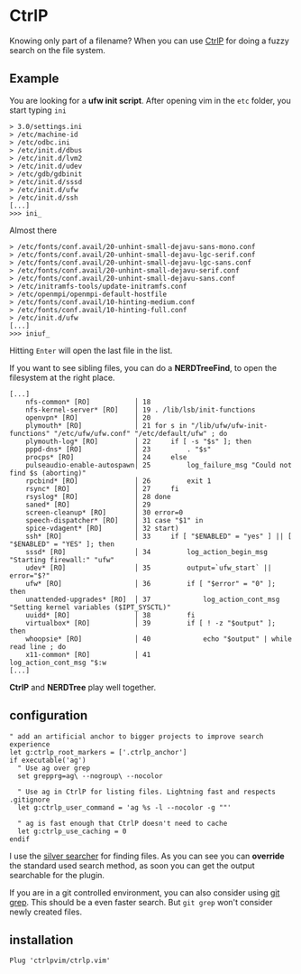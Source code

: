 # CtrlP

Knowing only part of a filename?
When you can use [CtrlP][1] for doing a fuzzy search on the file system.

<!--more-->

## Example

You are looking for a **ufw init script**.
After opening vim in the `etc` folder, you start typing `ini`

```
> 3.0/settings.ini
> /etc/machine-id
> /etc/odbc.ini
> /etc/init.d/dbus
> /etc/init.d/lvm2
> /etc/init.d/udev
> /etc/gdb/gdbinit
> /etc/init.d/sssd
> /etc/init.d/ufw
> /etc/init.d/ssh
[...]
>>> ini_
```

Almost there

```
> /etc/fonts/conf.avail/20-unhint-small-dejavu-sans-mono.conf
> /etc/fonts/conf.avail/20-unhint-small-dejavu-lgc-serif.conf
> /etc/fonts/conf.avail/20-unhint-small-dejavu-lgc-sans.conf
> /etc/fonts/conf.avail/20-unhint-small-dejavu-serif.conf
> /etc/fonts/conf.avail/20-unhint-small-dejavu-sans.conf
> /etc/initramfs-tools/update-initramfs.conf
> /etc/openmpi/openmpi-default-hostfile
> /etc/fonts/conf.avail/10-hinting-medium.conf
> /etc/fonts/conf.avail/10-hinting-full.conf
> /etc/init.d/ufw
[...]
>>> iniuf_
```

Hitting `Enter` will open the last file in the list.

If you want to see sibling files, you can do a **NERDTreeFind**, to open the filesystem at the right place. 

```
[...]
    nfs-common* [RO]           │ 18
    nfs-kernel-server* [RO]    │ 19 . /lib/lsb/init-functions
    openvpn* [RO]              │ 20
    plymouth* [RO]             │ 21 for s in "/lib/ufw/ufw-init-functions" "/etc/ufw/ufw.conf" "/etc/default/ufw" ; do
    plymouth-log* [RO]         │ 22     if [ -s "$s" ]; then
    pppd-dns* [RO]             │ 23         . "$s"
    procps* [RO]               │ 24     else
    pulseaudio-enable-autospawn│ 25         log_failure_msg "Could not find $s (aborting)"
    rpcbind* [RO]              │ 26         exit 1
    rsync* [RO]                │ 27     fi
    rsyslog* [RO]              │ 28 done
    saned* [RO]                │ 29
    screen-cleanup* [RO]       │ 30 error=0
    speech-dispatcher* [RO]    │ 31 case "$1" in
    spice-vdagent* [RO]        │ 32 start)
    ssh* [RO]                  │ 33     if [ "$ENABLED" = "yes" ] || [ "$ENABLED" = "YES" ]; then
    sssd* [RO]                 │ 34         log_action_begin_msg "Starting firewall:" "ufw"
    udev* [RO]                 │ 35         output=`ufw_start` || error="$?"
    ufw* [RO]                  │ 36         if [ "$error" = "0" ]; then
    unattended-upgrades* [RO]  │ 37             log_action_cont_msg "Setting kernel variables ($IPT_SYSCTL)"
    uuidd* [RO]                │ 38         fi
    virtualbox* [RO]           │ 39         if [ ! -z "$output" ]; then
    whoopsie* [RO]             │ 40             echo "$output" | while read line ; do
    x11-common* [RO]           │ 41                 log_action_cont_msg "$:w
[...]
```

**CtrlP** and **NERDTree** play well together.

## configuration

```
" add an artificial anchor to bigger projects to improve search experience
let g:ctrlp_root_markers = ['.ctrlp_anchor']
if executable('ag')
  " Use ag over grep
  set grepprg=ag\ --nogroup\ --nocolor

  " Use ag in CtrlP for listing files. Lightning fast and respects .gitignore
  let g:ctrlp_user_command = 'ag %s -l --nocolor -g ""'

  " ag is fast enough that CtrlP doesn't need to cache
  let g:ctrlp_use_caching = 0
endif
```

I use the [silver searcher][2] for finding files.
As you can see you can **override** the standard used search method, as soon you can get the output searchable for the plugin.

If you are in a git controlled environment, you can also consider using [git grep][3]. 
This should be a even faster search. 
But `git grep` won't consider newly created files.

## installation

```
Plug 'ctrlpvim/ctrlp.vim'
```

[1]: https://github.com/ctrlpvim/ctrlp.vim
[2]: https://github.com/ggreer/the_silver_searcher
[3]: https://git-scm.com/book/en/v2/Git-Tools-Searching
